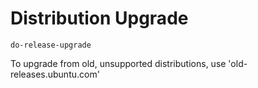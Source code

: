 # Distribution Upgrade

```
do-release-upgrade
```

To upgrade from old, unsupported distributions, use 'old-releases.ubuntu.com'
